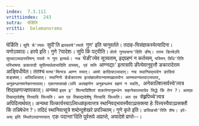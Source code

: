 ```yaml
---
index:  7.3.111
vrittiindex:  243
sutra:  घेर्ङिति
vritti:  balamanorama 
---
```


घेर्ङिति। `सुपि चे'त्यतः `सुपी'ति `ह्यस्वस्ये'त्यतो `गुण' इति चानुवर्तते। तदाह-घिसंज्ञकस्येत्यादिना। यणोऽपवादः। हरये इति। गुणे ?यादेशः। सुपि किं पट्वीति। `वोतो गुणवचना'दिति ङीष्। तस्य ङित्त्वेऽपि सुप्त्वाऽभावात्तस्मिन् परतो न गुण इत्यर्थः। नच `घेङी'त्येव सूत्र्यताम्, इद्ग्रहणं न कर्तव्यम्, `यस्मिन् विधि'रिति परिभाषया ङकारादौ सुपीत्यर्थलाभादिति वाच्यम्, एवं सति `आण्नद्याः' इत्यत्रापि ङीत्येवानुवृत्तौ ङकारादेराम आङ्विधीयेत। ततश्च `मत्या'मित्यत्र आण्न स्यात्। आमो ङादित्वाऽभावात्। नच स्थानिवद्भावेन ङादित्वं शङ्क्यम्। अल्विधित्वात्। स्थानिनो ङेर्ङकारस्य इत्संज्ञालोपाभ्यामपह्मतत्वेन आम्स्थान्यल्त्वाऽभावात्, अनुबन्धानामनेकान्तत्वात्। एकान्तत्वपक्षे।ञपि अल्ग्रहणेन अनुबन्धस्य ग्रहणं न भवति, `अनेकाल्शित्सर्वस्ये'त्यत्र शिद्ग्रहणाज्ज्ञापकात्। अन्यथा `इदम इ' शित्यादिशितां शकारेणानुबन्धेन सहानेकाल्त्वादेव सिद्धे किं तेन ?। अतएव तिबाद्यादेशेषु पित्त्वादि सिध्यति। अत एव तिबाद्यादेशेषु पित्त्वादि सिध्यति। अत एव `सेह्र्रपिच्चे'त्यत्र अपिदित्यर्थवत्। अन्यथा पित्कार्यस्याऽल्विध#इत्वात्तत्र स्थानिवद्भावस्यैवाऽप्रसक्त्या हेः पित्त्वस्यैवाऽप्रसक्तौ किं तन्निषेधेन ?। तदिदं स्थानिवत्सूत्रे शब्देन्दुशेखरे प्रपञ्चितम्। गुणे कृते इति। `ङसिङसो'रिति शेषः। हरे-अस् इति स्थितेऽपदान्तत्वात् `एङः पदान्ता'दिति पूर्वरूपे अप्राप्ते, अयादेशे प्राप्ते--।

